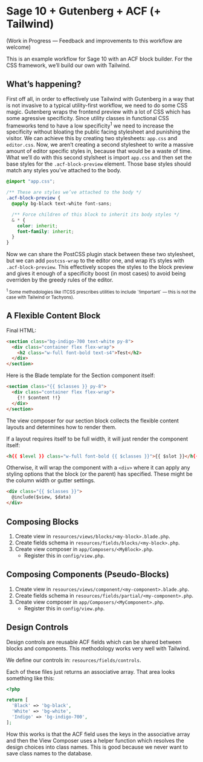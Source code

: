# Sage 10 + Gutenberg + ACF (+ Tailwind)

(Work in Progress — Feedback and improvements to this workflow are welcome)

This is an example workflow for Sage 10 with an ACF block
builder. For the CSS framework, we’ll build our own with
Tailwind.

## What’s happening?

First off all, in order to effectively use Tailwind with
Gutenberg in a way that is not invasive to a typical
utility-first workflow, we need to do some CSS magic. Gutenberg
wraps the frontend preview with a lot of CSS which has some
agressive specificity. Since utility classes in functional CSS
frameworks tend to have a low specificity<sup>1</sup> we need to
increase the specificity without bloating the public facing
stylesheet and punishing the visitor. We can achieve this by
creating two stylesheets: `app.css` and `editor.css`. Now, we
aren’t creating a second stylesheet to write a massive amount of
editor specific styles in, because that would be a waste of
time. What we’ll do with this second stylsheet is import
`app.css` and then set the base styles for the
`.acf-block-preview` element. Those base styles should match any
styles you’ve attached to the body.

```css
@import "app.css";

/** These are styles we’ve attached to the body */
.acf-block-preview {
  @apply bg-black text-white font-sans;

  /** Force children of this block to inherit its body styles */
  & * {
    color: inherit;
    font-family: inherit;
  }
}
```

Now we can share the PostCSS plugin stack between these two
stylesheet, but we can add `postcss-wrap` to the editor one, and
wrap it’s styles with `.acf-block-preview`. This effectively
scopes the styles to the block preview and gives it enough of a
specificity boost (in most cases) to avoid being overriden by
the greedy rules of the editor.

<small>
<sup>1</sup> Some methodologies like ITCSS prescribes utilities
to include `!important` — this is not the case with Tailwind or
Tachyons).
</small>

## A Flexible Content Block

Final HTML:

```html
<section class="bg-indigo-700 text-white py-8">
  <div class="container flex flex-wrap">
    <h2 class="w-full font-bold text-s4">Test</h2>
  </div>
</section>
```

Here is the Blade template for the Section component itself:

```html
<section class="{{ $classes }} py-8">
  <div class="container flex flex-wrap">
    {!! $content !!}
  </div>
</section>
```

The view composer for our section block collects the flexible
content layouts and determines how to render them.

If a layout requires itself to be full width, it will just
render the component itself:

```html
<h{{ $level }} class="w-full font-bold {{ $classes }}">{{ $slot }}</h{{ $level }}>
```

Otherwise, it will wrap the component with a `<div>` where it
can apply any styling options that the block (or the parent) has
specified. These might be the column width or gutter settings.

```html
<div class="{{ $classes }}">
  @include($view, $data)
</div>
```

## Composing Blocks

1. Create view in `resources/views/blocks/<my-block>.blade.php`.
2. Create fields schema in `resources/fields/blocks/<my-block>.php`.
3. Create view composer in `app/Composers/<MyBlock>.php`.
    * Register this in `config/view.php`.

## Composing Components (Pseudo-Blocks)

1. Create view in `resources/views/component/<my-component>.blade.php`.
2. Create fields schema in `resources/fields/partial/<my-component>.php`.
3. Create view composer in `app/Composers/<MyComponent>.php`.
    * Register this in `config/view.php`.

## Design Controls

Design controls are reusable ACF fields which can be shared
between blocks and components. This methodology works very well
with Tailwind.

We define our controls in: `resources/fields/controls`.

Each of these files just returns an associative array. That area
looks something like this:

```php
<?php

return [
  'Black' => 'bg-black',
  'White' => 'bg-white',
  'Indigo' => 'bg-indigo-700',
];
```

How this works is that the ACF field uses the keys in the
associative array and then the View Composer uses a helper
function which resolves the design choices into class names.
This is good because we never want to save class names to the
database.
